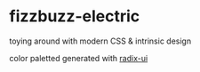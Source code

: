 # fizzbuzz-electric

toying around with modern CSS &amp; intrinsic design

color paletted generated with [radix-ui](https://www.radix-ui.com/colors/custom)
